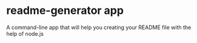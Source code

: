 # readme-generator app 
A command-line app that will help you creating your README file with the help of node.js
